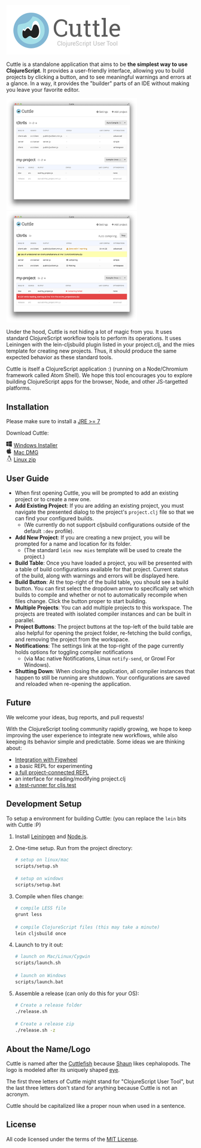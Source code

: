 ![Cuttle](readme-img/cuttle-banner.png)

Cuttle is a standalone application that aims to be __the simplest way to use
ClojureScript__.  It provides a user-friendly interface, allowing you to build
projects by clicking a button, and to see meaningful warnings and errors at a
glance.  In a way, it provides the "builder" parts of an IDE without making you
leave your favorite editor.

<img src="screenshots/2015-01-27-init.png" width="350px"> <img src="screenshots/2015-01-27-errors.png" width="350px">

Under the hood, Cuttle is not hiding a lot of magic from you.  It uses standard
ClojureScript workflow tools to perform its operations.  It uses Leiningen with
the lein-cljsbuild plugin listed in your project.clj, and the mies template for
creating new projects.  Thus, it should produce the same expected behavior as
these standard tools.

Cuttle is itself a ClojureScript application :) (running on a Node/Chromium
framework called Atom Shell). We hope this tool encourages you to explore
building ClojureScript apps for the browser, Node, and other JS-targetted
platforms.

## Installation

Please make sure to install a [JRE >= 7](http://www.oracle.com/technetwork/java/javase/downloads/jre8-downloads-2133155.html)

Download Cuttle:

![](readme-img/windows.png) [Windows Installer](https://github.com/oakmac/cuttle/releases/download/v1.1/cuttle-v1.1-windows.exe)  
![](readme-img/apple.png) [Mac DMG](https://github.com/oakmac/cuttle/releases/download/v1.1/cuttle-v1.1-mac.dmg)  
![](readme-img/linux.png) [Linux zip](https://github.com/oakmac/cuttle/releases/download/v1.1/cuttle-v1.1-linux-x86_64.tar.gz)

## User Guide

- When first opening Cuttle, you will be prompted to add an existing project or
  to create a new one.
- __Add Existing Project__: If you are adding an existing project, you must
  navigate the presented dialog to the project's `project.clj` file so that we
  can find your configured builds.
  - (We currently do not support cljsbuild configurations outside of the
    default `:dev` profile).
- __Add New Project__: If you are creating a new project, you will be prompted
  for a name and location for its folder.
  - (The standard `lein new mies` template will be used to create the project.)
- __Build Table__: Once you have loaded a project, you will be presented with a
  table of build configurations available for that project. Current status of
  the build, along with warnings and errors will be displayed here.
- __Build Button__: At the top-right of the build table, you should see a build
  button.  You can first select the dropdown arrow to specifically set which
  builds to compile and whether or not to automatically recompile when files
  change.  Click the button proper to start building.
- __Multiple Projects__: You can add multiple projects to this workspace.  The
  projects are treated with isolated compiler instances and can be built in
  parallel.
- __Project Buttons__: The project buttons at the top-left of the build table
  are also helpful for opening the project folder, re-fetching the build
  configs, and removing the project from the workspace.
- __Notifications__: The settings link at the top-right of the page currently
  holds options for toggling compiler notifications
  - (via Mac native Notifications, Linux `notify-send`, or Growl For Windows).
- __Shutting Down__: When closing the application, all compiler instances that
  happen to still be running are shutdown.  Your configurations are saved and
  reloaded when re-opening the application.


## Future

We welcome your ideas, bug reports, and pull requests!

With the ClojureScript tooling community rapidly growing, we hope to keep
improving the user experience to integrate new workflows, while also keeping
its behavior simple and predictable.  Some ideas we are thinking about:

- [Integration with Figwheel](https://github.com/oakmac/cuttle/issues/53)
- a basic REPL for experimenting
- [a full project-connected REPL](https://github.com/oakmac/cuttle/issues/54)
- an interface for reading/modifying project.clj
- [a test-runner for cljs.test](https://github.com/oakmac/cuttle/issues/28)

## Development Setup

To setup a environment for building Cuttle:  (you can replace the `lein` bits
with Cuttle :P)

1. Install [Leiningen] and [Node.js].
1. One-time setup. Run from the project directory:

    ```sh
    # setup on linux/mac
    scripts/setup.sh

    # setup on windows
    scripts/setup.bat
    ```

1. Compile when files change:

    ```sh
    # compile LESS file
    grunt less

    # compile ClojureScript files (this may take a minute)
    lein cljsbuild once
    ```

1. Launch to try it out:

    ```sh
    # launch on Mac/Linux/Cygwin
    scripts/launch.sh

    # launch on Windows
    scripts/launch.bat
    ```

1. Assemble a release (can only do this for your OS):

    ```sh
    # Create a release folder
    ./release.sh

    # Create a release zip
    ./release.sh -z
    ```

## About the Name/Logo

Cuttle is named after the [Cuttlefish] because [Shaun] likes cephalopods.
The logo is modeled after its uniquely shaped [eye].

The first three letters of Cuttle might stand for "ClojureScript User Tool", but
the last three letters don't stand for anything because Cuttle is not an
acronym.

Cuttle should be capitalized like a proper noun when used in a sentence.

## License

All code licensed under the terms of the [MIT
License](https://github.com/oakmac/cuttle/blob/master/LICENSE.md).

[Leiningen]:http://leiningen.org
[Node.js]:http://nodejs.org
[Atom Shell]:https://github.com/atom/atom-shell
[Cuttlefish]:https://flic.kr/p/8oVLuC
[Shaun]:https://github.com/shaunlebron
[eye]:http://mentaldstruction.deviantart.com/art/Baby-Cuttlefish-112140710
